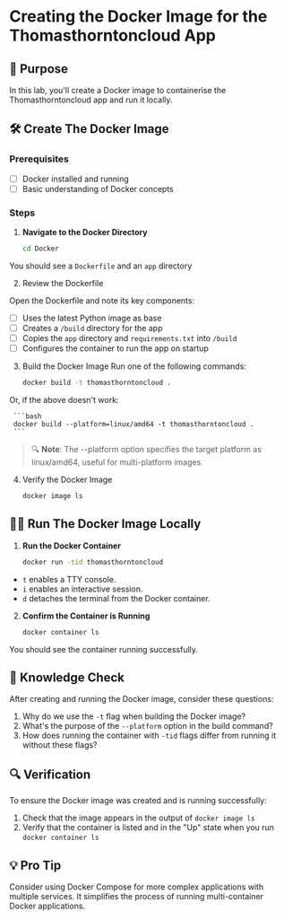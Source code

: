 # Creating the Docker Image for the Thomasthorntoncloud App

## 🎯 Purpose
In this lab, you'll create a Docker image to containerise the Thomasthorntoncloud app and run it locally.

## 🛠️ Create The Docker Image

### Prerequisites
- [ ] Docker installed and running
- [ ] Basic understanding of Docker concepts

### Steps

1. **Navigate to the Docker Directory**

     ```bash
     cd Docker
     ```

You should see a `Dockerfile` and an `app` directory

2. Review the Dockerfile

Open the Dockerfile and note its key components:
- [ ] Uses the latest Python image as base
- [ ] Creates a `/build` directory for the app
- [ ] Copies the `app` directory and `requirements.txt` into `/build`
- [ ] Configures the container to run the app on startup

3. Build the Docker Image
Run one of the following commands:

     ```bash
     docker build -t thomasthorntoncloud .
     ```
Or, if the above doesn't work:

     ```bash
     docker build --platform=linux/amd64 -t thomasthorntoncloud .
     ```

> 🔍 **Note**: The --platform option specifies the target platform as linux/amd64, useful for multi-platform images.

4. Verify the Docker Image

     ```bash
     docker image ls
     ```

## 🏃‍♂️ Run The Docker Image Locally

1. **Run the Docker Container**

     ```bash
     docker run -tid thomasthorntoncloud
     ```
- `t` enables a TTY console.
- `i` enables an interactive session.
- `d` detaches the terminal from the Docker container.

2. **Confirm the Container is Running**

     ```bash
     docker container ls
     ```

You should see the container running successfully.

## 🧠 Knowledge Check

After creating and running the Docker image, consider these questions:
1. Why do we use the `-t` flag when building the Docker image?
2. What's the purpose of the `--platform` option in the build command?
3. How does running the container with `-tid` flags differ from running it without these flags?

## 🔍 Verification

To ensure the Docker image was created and is running successfully:
1. Check that the image appears in the output of `docker image ls`
2. Verify that the container is listed and in the "Up" state when you run `docker container ls`


## 💡 Pro Tip

Consider using Docker Compose for more complex applications with multiple services. It simplifies the process of running multi-container Docker applications.